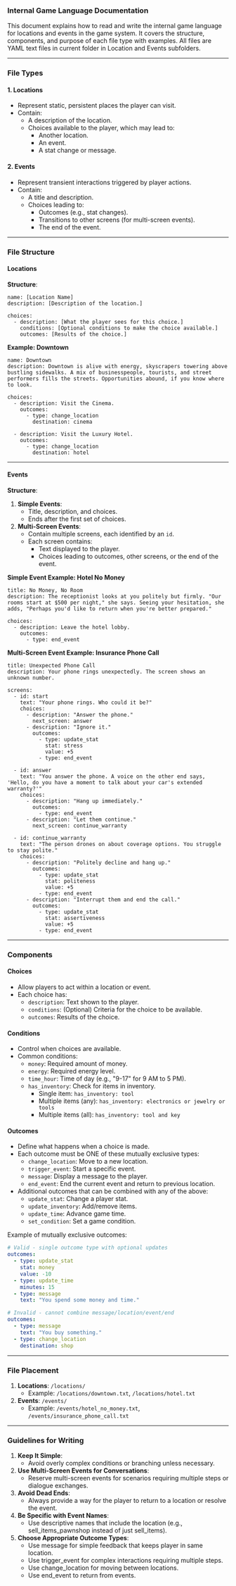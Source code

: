 ### **Internal Game Language Documentation**

This document explains how to read and write the internal game language for locations and events in the game system. It covers the structure, components, and purpose of each file type with examples. All files are YAML text files in current folder in Location and Events subfolders.

---

### **File Types**

#### **1. Locations**
- Represent static, persistent places the player can visit.
- Contain:
  - A description of the location.
  - Choices available to the player, which may lead to:
    - Another location.
    - An event.
    - A stat change or message.

#### **2. Events**
- Represent transient interactions triggered by player actions.
- Contain:
  - A title and description.
  - Choices leading to:
    - Outcomes (e.g., stat changes).
    - Transitions to other screens (for multi-screen events).
    - The end of the event.

---

### **File Structure**

#### **Locations**
**Structure**:
```
name: [Location Name]
description: [Description of the location.]

choices:
  - description: [What the player sees for this choice.]
    conditions: [Optional conditions to make the choice available.]
    outcomes: [Results of the choice.]
```

**Example: Downtown**
```
name: Downtown
description: Downtown is alive with energy, skyscrapers towering above bustling sidewalks. A mix of businesspeople, tourists, and street performers fills the streets. Opportunities abound, if you know where to look.

choices:
  - description: Visit the Cinema.
    outcomes:
      - type: change_location
        destination: cinema

  - description: Visit the Luxury Hotel.
    outcomes:
      - type: change_location
        destination: hotel
```

---

#### **Events**
**Structure**:
1. **Simple Events**:
   - Title, description, and choices.
   - Ends after the first set of choices.
2. **Multi-Screen Events**:
   - Contain multiple screens, each identified by an `id`.
   - Each screen contains:
     - Text displayed to the player.
     - Choices leading to outcomes, other screens, or the end of the event.

**Simple Event Example: Hotel No Money**
```
title: No Money, No Room
description: The receptionist looks at you politely but firmly. "Our rooms start at $500 per night," she says. Seeing your hesitation, she adds, "Perhaps you'd like to return when you're better prepared."

choices:
  - description: Leave the hotel lobby.
    outcomes:
      - type: end_event
```

**Multi-Screen Event Example: Insurance Phone Call**
```
title: Unexpected Phone Call
description: Your phone rings unexpectedly. The screen shows an unknown number.

screens:
  - id: start
    text: "Your phone rings. Who could it be?"
    choices:
      - description: "Answer the phone."
        next_screen: answer
      - description: "Ignore it."
        outcomes:
          - type: update_stat
            stat: stress
            value: +5
          - type: end_event

  - id: answer
    text: "You answer the phone. A voice on the other end says, 'Hello, do you have a moment to talk about your car's extended warranty?'"
    choices:
      - description: "Hang up immediately."
        outcomes:
          - type: end_event
      - description: "Let them continue."
        next_screen: continue_warranty

  - id: continue_warranty
    text: "The person drones on about coverage options. You struggle to stay polite."
    choices:
      - description: "Politely decline and hang up."
        outcomes:
          - type: update_stat
            stat: politeness
            value: +5
          - type: end_event
      - description: "Interrupt them and end the call."
        outcomes:
          - type: update_stat
            stat: assertiveness
            value: +5
          - type: end_event
```

---

### **Components**

#### **Choices**
- Allow players to act within a location or event.
- Each choice has:
  - `description`: Text shown to the player.
  - `conditions`: (Optional) Criteria for the choice to be available.
  - `outcomes`: Results of the choice.

#### **Conditions**
- Control when choices are available.
- Common conditions:
  - `money`: Required amount of money.
  - `energy`: Required energy level.
  - `time_hour`: Time of day (e.g., "9-17" for 9 AM to 5 PM).
  - `has_inventory`: Check for items in inventory.
    - Single item: `has_inventory: tool`
    - Multiple items (any): `has_inventory: electronics or jewelry or tools`
    - Multiple items (all): `has_inventory: tool and key`

#### **Outcomes**
- Define what happens when a choice is made.
- Each outcome must be ONE of these mutually exclusive types:
  - `change_location`: Move to a new location.
  - `trigger_event`: Start a specific event.
  - `message`: Display a message to the player.
  - `end_event`: End the current event and return to previous location.
- Additional outcomes that can be combined with any of the above:
  - `update_stat`: Change a player stat.
  - `update_inventory`: Add/remove items.
  - `update_time`: Advance game time.
  - `set_condition`: Set a game condition.

Example of mutually exclusive outcomes:
```yaml
# Valid - single outcome type with optional updates
outcomes:
  - type: update_stat
    stat: money
    value: -10
  - type: update_time
    minutes: 15
  - type: message
    text: "You spend some money and time."

# Invalid - cannot combine message/location/event/end
outcomes:
  - type: message
    text: "You buy something."
  - type: change_location
    destination: shop
```

---

### **File Placement**
1. **Locations**: `/locations/`
   - Example: `/locations/downtown.txt`, `/locations/hotel.txt`
2. **Events**: `/events/`
   - Example: `/events/hotel_no_money.txt`, `/events/insurance_phone_call.txt`

---

### **Guidelines for Writing**
1. **Keep It Simple**:
   - Avoid overly complex conditions or branching unless necessary.
2. **Use Multi-Screen Events for Conversations**:
   - Reserve multi-screen events for scenarios requiring multiple steps or dialogue exchanges.
3. **Avoid Dead Ends**:
   - Always provide a way for the player to return to a location or resolve the event.
4. **Be Specific with Event Names**:
   - Use descriptive names that include the location (e.g., sell_items_pawnshop instead of just sell_items).
5. **Choose Appropriate Outcome Types**:
   - Use message for simple feedback that keeps player in same location.
   - Use trigger_event for complex interactions requiring multiple steps.
   - Use change_location for moving between locations.
   - Use end_event to return from events.
